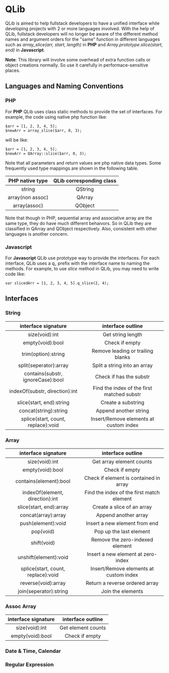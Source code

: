 # QLib

QLib is aimed to help fullstack developers to have a unified interface while developing projects with 2 or more languages involved. With the help of QLib, fullstack developers will no longer be aware of the different method names and argument orders for the "same" function in different languages such as *array_slice(arr, start, length)* in **PHP** and *Array.prototype.slice(start, end)* in **Javascript**.

**Note**: This library will involve some overhead of extra function calls or object creations normally. So use it carefully in performace-sensitive places. 

## Languages and Naming Conventions

### PHP
For **PHP** QLib uses class static methods to provide the set of interfaces. For example, the code using native php function like:

	$arr = [1, 2, 3, 4, 5];
	$newArr = array_slice($arr, 0, 3);
	
will be like:

	$arr = [1, 2, 3, 4, 5];
	$newArr = QArray::slice($arr, 0, 3);
	
Note that all parameters and return values are php native data types. Some frequently used type mappings are shown in the following table. 

| PHP native type | QLib corresponding class |
|:---------------:|:------------------------:|
| string          | QString                  |
| array(non assoc)| QArray                   |
| array(assoc)    | QObject                  |

Note that though in PHP, sequential array and associative array are the same type, they do have much different behaivors. So in QLib they are classified in QArray and QObject respectively. Also, consistent with other languages is another concern.


### Javascript
For **Javascript** QLib use prototype way to provide the interfaces. For each interface, QLib uses a *q_* prefix with the interface name to naming the methods. For example, to use *slice* method in QLib, you may need to write code like:

	var slicedArr = [1, 2, 3, 4, 5].q_slice(2, 4);
	  

## Interfaces

### String
interface signature | interface outline
:---------------:|:------------------------:
size(void):int | Get string length
empty(void):bool | Check if empty
trim(option):string | Remove leading or trailing blanks
split(seperator):array | Split a string into an array
contains(substr, ignoreCase):bool | Check if has the substr
indexOf(substr, direction):int | Find the index of the first matched substr
slice(start, end):string | Create a substring
concat(string):string | Append another string
splice(start, count, replace):void | Insert/Remove elements at custom index

	
### Array
interface signature | interface outline
:---------------:|:------------------------:
size(void):int | Get array element counts
empty(void):bool | Check if empty
contains(element):bool | Check if element is contained in array
indexOf(element, direction):int | Find the index of the first match element
slice(start, end):array | Create a slice of an array
concat(array):array | Append another array
push(element):void | Insert a new element from end
pop(void) | Pop up the last element 
shift(void) | Remove the zero-indexed element 
unshift(element):void | Insert a new element at zero-index
splice(start, count, replace):void | Insert/Remove elements at custom index
reverse(void):array | Return a reverse ordered array
join(seperator):string | Join the elements


### Assoc Array
interface signature | interface outline
:---------------:|:------------------------:
size(void):int | Get element counts
empty(void):bool | Check if empty

### Date & Time, Calendar

### Regular Expression

